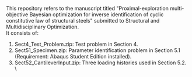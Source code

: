 This repository refers to the manuscript titled "Proximal-exploration multi-objective Bayesian optimization for inverse identification of cyclic constitutive law of structural steels" submitted to Structural and Multidisciplinary Optimization.\
It consists of:
  1. Sect4_Test_Problem.zip: Test problem in Section 4.
  2. Sect51_Specimen.zip: Parameter identification problem in Section 5.1 (Requirement: Abaqus Student Edition installed).
  3. Sect52_CantileverInput.zip: Three loading histories used in Section 5.2.\
\
